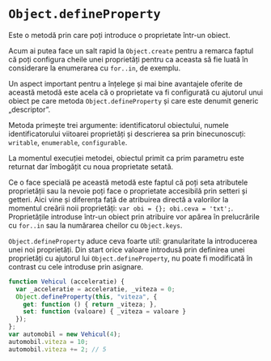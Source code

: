 # `Object.defineProperty`

Este o metodă prin care poți introduce o proprietate într-un obiect.

Acum ai putea face un salt rapid la `Object.create` pentru a remarca faptul că poți configura cheile unei proprietăți pentru ca aceasta să fie luată în considerare la enumerarea cu `for..in`, de exemplu.

Un aspect important pentru a înțelege și mai bine avantajele oferite de această metodă este acela că o proprietate va fi configurată cu ajutorul unui obiect pe care metoda `Object.defineProperty` și care este denumit generic „descriptor”.

Metoda primește trei argumente: identificatorul obiectului, numele identificatorului viitoarei proprietăți și descrierea sa prin binecunoscuți: `writable`, `enumerable`, `configurable`.

La momentul execuției metodei, obiectul primit ca prim parametru este returnat dar îmbogățit cu noua proprietate setată.

Ce o face specială pe această metodă este faptul că poți seta atributele proprietății sau la nevoie poți face o proprietate accesibilă prin setteri și getteri. Aici vine și diferența față de atribuirea directă a valorilor la momentul creării noii proprietăți: `var obi = {}; obi.ceva = 'txt';`.
Proprietățile introduse într-un obiect prin atribuire vor apărea în prelucrările cu `for..in` sau la numărarea cheilor cu `Object.keys`.

`Object.defineProperty` aduce ceva foarte util: granularitate la introducerea unei noi proprietăți. Din start orice valoare introdusă prin definirea unei proprietăți cu ajutorul lui `Object.defineProperty`, nu poate fi modificată în contrast cu cele introduse prin asignare.


```javascript
function Vehicul (acceleratie) {
  var _acceleratie = acceleratie, _viteza = 0;
  Object.defineProperty(this, "viteza", {
    get: function () { return _viteza; },
    set: function (valoare) { _viteza = valoare }
  });
};
var automobil = new Vehicul(4);
automobil.viteza = 10;
automobil.viteza += 2; // 5
```
